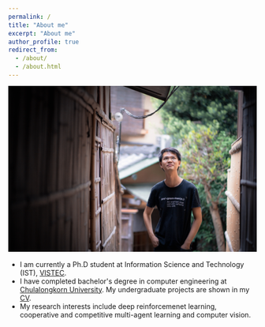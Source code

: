```yaml
---
permalink: /
title: "About me"
excerpt: "About me"
author_profile: true
redirect_from: 
  - /about/
  - /about.html
---
```


![BG1](/images/about_me.jpg)

- I am currently a Ph.D student at Information Science and Technology (IST), [VISTEC](https://www.vistec.ac.th/).
- I have completed bachelor's degree in computer engineering at [Chulalongkorn University](https://chula.ac.th/en/). My undergraduate projects are shown in my [CV](/files/cv.pdf).
- My research interests include deep reinforcemenet learning, cooperative and competitive multi-agent learning and computer vision.